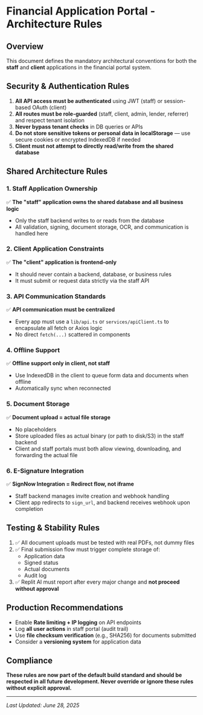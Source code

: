 # Financial Application Portal - Architecture Rules

## Overview

This document defines the mandatory architectural conventions for both the **staff** and **client** applications in the financial portal system.

## Security & Authentication Rules

1. **All API access must be authenticated** using JWT (staff) or session-based OAuth (client)
2. **All routes must be role-guarded** (staff, client, admin, lender, referrer) and respect tenant isolation
3. **Never bypass tenant checks** in DB queries or APIs
4. **Do not store sensitive tokens or personal data in localStorage** — use secure cookies or encrypted IndexedDB if needed
5. **Client must not attempt to directly read/write from the shared database**

## Shared Architecture Rules

### 1. Staff Application Ownership
✅ **The "staff" application owns the shared database and all business logic**
- Only the staff backend writes to or reads from the database
- All validation, signing, document storage, OCR, and communication is handled here

### 2. Client Application Constraints
✅ **The "client" application is frontend-only**
- It should never contain a backend, database, or business rules
- It must submit or request data strictly via the staff API

### 3. API Communication Standards
✅ **API communication must be centralized**
- Every app must use a `lib/api.ts` or `services/apiClient.ts` to encapsulate all fetch or Axios logic
- No direct `fetch(...)` scattered in components

### 4. Offline Support
✅ **Offline support only in client, not staff**
- Use IndexedDB in the client to queue form data and documents when offline
- Automatically sync when reconnected

### 5. Document Storage
✅ **Document upload = actual file storage**
- No placeholders
- Store uploaded files as actual binary (or path to disk/S3) in the staff backend
- Client and staff portals must both allow viewing, downloading, and forwarding the actual file

### 6. E-Signature Integration
✅ **SignNow Integration = Redirect flow, not iframe**
- Staff backend manages invite creation and webhook handling
- Client app redirects to `sign_url`, and backend receives webhook upon completion

## Testing & Stability Rules

1. ✅ All document uploads must be tested with real PDFs, not dummy files
2. ✅ Final submission flow must trigger complete storage of:
   - Application data
   - Signed status
   - Actual documents
   - Audit log
3. ✅ Replit AI must report after every major change and **not proceed without approval**

## Production Recommendations

- Enable **Rate limiting + IP logging** on API endpoints
- Log **all user actions** in staff portal (audit trail)
- Use **file checksum verification** (e.g., SHA256) for documents submitted
- Consider a **versioning system** for application data

## Compliance

**These rules are now part of the default build standard and should be respected in all future development. Never override or ignore these rules without explicit approval.**

---

*Last Updated: June 28, 2025*